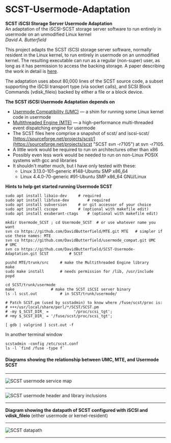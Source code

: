 # SCST-Usermode-Adaptation
**SCST iSCSI Storage Server Usermode Adaptation**  
An adaptation of the iSCSI-SCST storage server software to run entirely in usermode on an unmodified Linux kernel  
*David A. Butterfield*

This project adapts the SCST iSCSI storage server software, normally resident
in the Linux kernel, to run entirely in usermode on an unmodified kernel.  The
resulting executable can run as a regular (non-super) user, as long as it has
permission to access the backing storage.  A paper describing the work in detail is
[here](https://davidbutterfield.github.io/SCST-Usermode-Adaptation/docs/SCST_Usermode.html
       "A paper describing the work in detail").

The adaptation uses about 80,000 lines of the SCST source code, a subset
supporting the iSCSI transport type (via socket calls), and SCSI Block Commands
(vdisk_fileio) backed by either a file or a block device.

**The SCST iSCSI Usermode Adaptation depends on**  
 + [Usermode Compatibility (UMC)](https://github.com/DavidButterfield/usermode_compat
				"Usermode Compatibility for Linux Kernel Code (UMC)")
    &mdash; a shim for running some Linux kernel code in usermode
 + [Multithreaded Engine (MTE)](https://github.com/DavidButterfield/MTE "Multithreaded Engine (libmte)")
    &mdash; a high-performance multi-threaded event dispatching engine for usermode
 + The SCST files here comprise a snapshot of scst/ and iscsi-scst/
   [https://sourceforge.net/projects/scst/](https://sourceforge.net/projects/scst "SCST svn -r7105")
   at svn -r7105.
 + A little work would be required to run on architectures other than x86
 + Possibly even less work would be needed to run on non-Linux POSIX systems with gcc and libraries
 + It shouldn't matter much, but I have only tested with these:
	- Linux 3.13.0-101-generic #148-Ubuntu SMP x86_64
	- Linux 4.4.0-70-generic    #91-Ubuntu SMP x86_64 GNU/Linux

**Hints to help get started running Usermode SCST**

	sudo apt install libaio-dev		# required
	sudo apt install libfuse-dev		# required
	sudo apt install subversion		# or git accessor of your choice
	sudo apt install cscope			# (optional with makefile edit)
	sudo apt install exuberant-ctags	# (optional with makefile edit)

	mkdir Usermode_SCST ; cd Usermode_SCST	# or use whatever name you want
	svn co https://github.com/DavidButterfield/MTE.git MTE   # simpler if use these names: MTE
	svn co https://github.com/DavidButterfield/usermode_compat.git UMC	             # UMC
	svn co https://github.com/DavidButterfield/SCST-Usermode-Adaptation.git SCST         # SCST

	pushd MTE/trunk/src	    # make the Multithreaded Engine library
	make
	sudo make install	    # needs permission for /lib, /usr/include
	popd

	cd SCST/trunk/usermode
	make			    # make the SCST iSCSI server binary
	ls -l scst.out		    # in SCST/trunk/usermode/

	# Patch SCST.pm (used by scstadmin) to know where /fuse/scst/proc is:
	# +++/usr/local/share/perl/*/SCST/SCST.pm
	# -my $_SCST_DIR_ =           '/proc/scsi_tgt';
	# +my $_SCST_DIR_ = '/fuse/scst/proc/scsi_tgt';

	[ gdb | valgrind ] scst.out -f  
In another terminal window

	scstadmin -config /etc/scst.conf
	ls -l `find /fuse -type f`
#### Diagrams showing the relationship between UMC, MTE, and Usermode SCST
* * *
![SCST usermode service map](https://davidbutterfield.github.io/SCST-Usermode-Adaptation/docs/SCST_usermode_service_map.png
 "SCST Usermode Service Map")
* * *
![SCST usermode header and library inclusions](https://davidbutterfield.github.io/SCST-Usermode-Adaptation/docs/SCST_usermode_includes.png
"SCST Usermode Header and Library Inclusions")
* * *
**Diagram showing the datapath of SCST configured with iSCSI and vdisk_fileio**
(either usermode or kernel-resident)
* * *
![SCST datapath](https://davidbutterfield.github.io/SCST-Usermode-Adaptation/docs/SCST_iSCSI_datapath.png
 "SCST Usermode Service Map")
* * *

